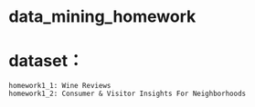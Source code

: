# data_mining_homework
# dataset：
    homework1_1: Wine Reviews
    homework1_2: Consumer & Visitor Insights For Neighborhoods
